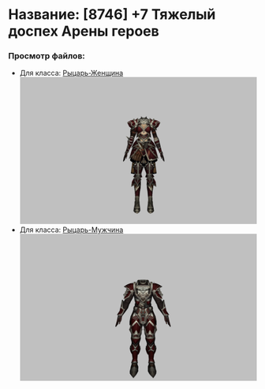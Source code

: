 # Название: [8746] +7 Тяжелый доспех Арены героев

### Просмотр файлов:
- Для класса: [Рыцарь-Женщина](Рыцарь-Женщина)
![p010031.png](Рыцарь-Женщина/p010031.png)
- Для класса: [Рыцарь-Мужчина](Рыцарь-Мужчина)
![p000031.png](Рыцарь-Мужчина/p000031.png)
